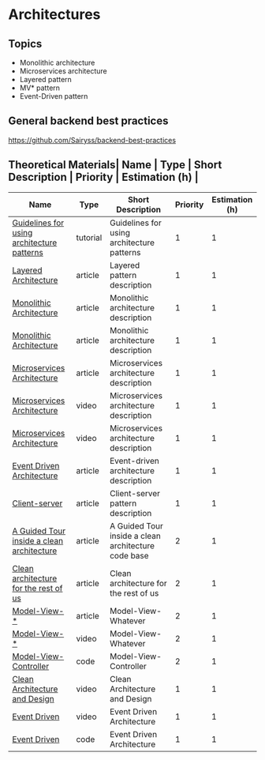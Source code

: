 # Architectures

## Topics 
* Monolithic architecture
* Microservices architecture
* Layered pattern
* MV* pattern
* Event-Driven pattern

## General backend best practices
https://github.com/Sairyss/backend-best-practices

## Theoretical Materials| Name                                                                                                                                        | Type     | Short Description                                            | Priority | Estimation (h) |

| Name                                                                                                                                         | Type     | Short Description                                            | Priority | Estimation (h) |
|----------------------------------------------------------------------------------------------------------------------------------------------| -------- | ------------------------------------------------------------ | -------- | -------------- |
| [Guidelines for using architecture patterns](https://pubs.opengroup.org/architecture/togaf8-doc/arch/chap28.html)                            | tutorial | Guidelines for using architecture patterns                   | 1        | 1              |
| [Layered Architecture](https://www.oreilly.com/library/view/software-architecture-patterns/9781491971437/ch01.html)                          | article  | Layered pattern description                                  | 1        | 1              |
| [Monolithic Architecture](https://medium.com/koderlabs/introduction-to-monolithic-architecture-and-microservices-architecture-b211a5955c63)  | article  | Monolithic architecture description                          | 1        | 1              |
| [Monolithic Architecture](https://scaleyourapp.com/monolithic-architecture) | article  | Monolithic architecture description                                                             | 1        | 1              |
| [Microservices Architecture](https://martinfowler.com/articles/microservices.html)                                                           | article  | Microservices architecture description                       | 1        | 1              |
| [Microservices Architecture](https://www.youtube.com/watch?v=z8qhToMtYRc&ab_channel=GOTOConferences)                                         | video    | Microservices architecture description                       | 1        | 1              |
| [Microservices Architecture](https://www.youtube.com/watch?v=j1gU2oGFayY)                                                                    | video    | Microservices architecture description                       | 1        | 1              |
| [Event Driven Architecture](https://www.oreilly.com/library/view/software-architecture-patterns/9781491971437/ch02.html)                     | article  | Event-driven architecture description                        | 1        | 1              |
| [Client-server](https://www.oreilly.com/library/view/architectural-patterns/9781787287495/2b0ae6d7-6083-4ebb-982a-57eb8d2681ce.xhtml)        | article  | Client-server pattern description                            | 1        | 1              |
| [A Guided Tour inside a clean architecture](https://proandroiddev.com/a-guided-tour-inside-a-clean-architecture-code-base-48bb5cc9fc97)      | article  | A Guided Tour inside a clean architecture code base          | 2        | 1              |
| [Clean architecture for the rest of us](https://pusher.com/tutorials/clean-architecture-introduction)                                        | article  | Clean architecture for the rest of us                        | 2        | 1              |
| [Model-View-*](https://www.beyondjava.net/model-view-whatever)                                                                               | article  | Model-View-Whatever                                          | 2        | 1              |
| [Model-View-*](https://www.youtube.com/watch?v=X85soC5evw0&ab_channel=UlbiTV)                                                                | video    | Model-View-Whatever                                          | 2        | 1              |
| [Model-View-Controller](https://github.com/utimur/mvc)                                                                                       | code     | Model-View-Controller                                             | 2        | 1              |
| [Clean Architecture and Design](https://www.youtube.com/watch?v=Nsjsiz2A9mg)                                                                 | video    | Clean Architecture and Design                                | 1        | 1              |
| [Event Driven](https://www.youtube.com/watch?v=STKCRSUsyP0&list=PLzlEgn_KsNQ5lq8v0mVkPOzlHnrCmdBuG&index=1&ab_channel=GOTOConferences)                                                                                                                    | video    | Event Driven Architecture                                 | 1        | 1              |
| [Event Driven](https://github.dev/damiancipolat/Node-event-saga)                                                                             | code     | Event Driven Architecture                                 | 1        | 1              |
